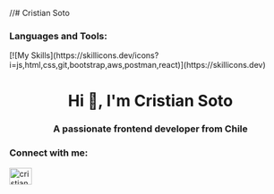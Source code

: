 //# Cristian Soto
<h3 align="left">Languages and Tools:</h3>
[![My Skills](https://skillicons.dev/icons?i=js,html,css,git,bootstrap,aws,postman,react)](https://skillicons.dev)
<h1 align="center">Hi 👋, I'm Cristian Soto</h1>
<h3 align="center">A passionate frontend developer from Chile</h3>

<h3 align="left">Connect with me:</h3>
<p align="left">
<a href="https://linkedin.com/in/cristiansotorivera" target="blank"><img align="center" src="https://raw.githubusercontent.com/rahuldkjain/github-profile-readme-generator/master/src/images/icons/Social/linked-in-alt.svg" alt="cristiansotorivera" height="30" width="40" /></a>
</p>


